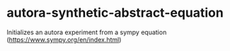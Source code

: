 # autora-synthetic-abstract-equation

Initializes an autora experiment from a sympy equation (https://www.sympy.org/en/index.html)

 


